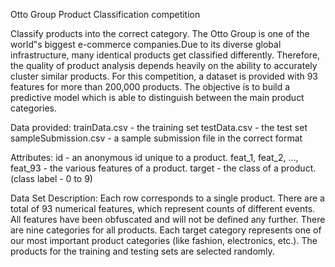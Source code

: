 Otto Group Product Classification competition

Classify products into the correct category.
The Otto Group is one of the world‟s biggest e-commerce companies.Due to its diverse global infrastructure, 
many identical products get classified differently. Therefore, the quality of product analysis depends heavily on the
ability to accurately cluster similar products. 
For this competition, a dataset is provided with 93 features for more than 200,000 products. The
objective is to build a predictive model which is able to distinguish between the main product
categories.

  Data provided:
  trainData.csv - the training set
  testData.csv - the test set
  sampleSubmission.csv - a sample submission file in the correct format

Attributes:
  id - an anonymous id unique to a product.
  feat_1, feat_2, ..., feat_93 - the various features of a product.
  target - the class of a product.(class label - 0 to 9)

Data Set Description: 
  Each row corresponds to a single product. There are a total of 93 numerical features, which represent
counts of different events. All features have been obfuscated and will not be defined any further.
There are nine categories for all products. Each target category represents one of our most important
product categories (like fashion, electronics, etc.). The products for the training and testing sets are
selected randomly.

